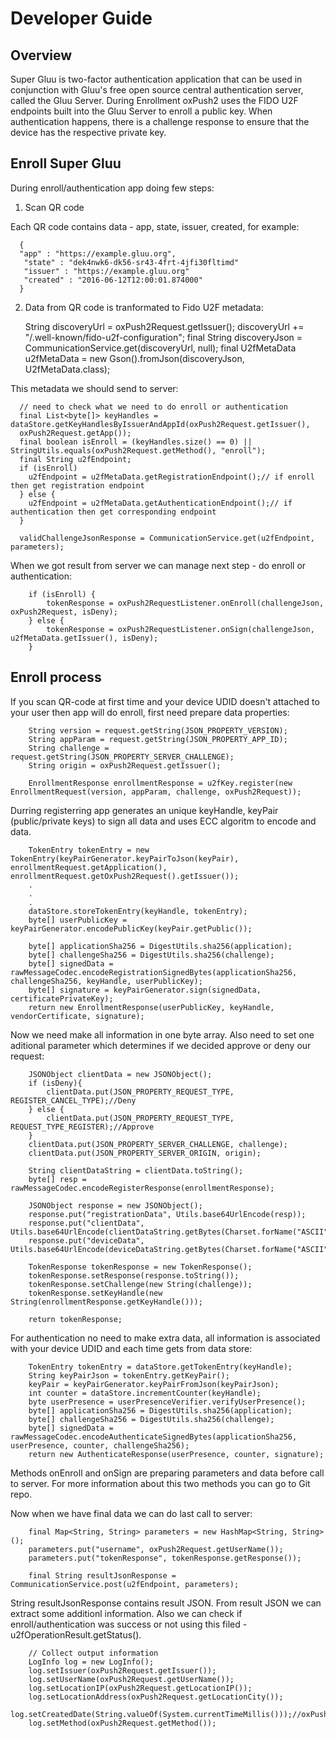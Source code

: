 # Developer Guide

## Overview
  Super Gluu is two-factor authentication application that can be used in conjunction with Gluu's free open source central authentication server, called the Gluu Server. During Enrollment oxPush2 uses the FIDO U2F endpoints built into the Gluu Server to enroll a public key. When authentication happens, there is a challenge response to ensure that the device has the respective private key.

## Enroll Super Gluu
  During enroll/authentication app doing few steps:
  
  1) Scan QR code
  
  Each QR code contains data - app, state, issuer, created, for example:
  
      {
      "app" : "https://example.gluu.org",
       "state" : "dek4nwk6-dk56-sr43-4frt-4jfi30fltimd"
       "issuer" : "https://example.gluu.org"
       "created" : "2016-06-12T12:00:01.874000"
      }
  
  2) Data from QR code is tranformated to Fido U2F metadata:
  
      String discoveryUrl = oxPush2Request.getIssuer();
      discoveryUrl += "/.well-known/fido-u2f-configuration";
      final String discoveryJson = CommunicationService.get(discoveryUrl, null);
      final U2fMetaData u2fMetaData = new Gson().fromJson(discoveryJson, U2fMetaData.class);
  
  This metadata we should send to server:
  
      // need to check what we need to do enroll or authentication
      final List<byte[]> keyHandles = dataStore.getKeyHandlesByIssuerAndAppId(oxPush2Request.getIssuer(),
      oxPush2Request.getApp());
      final boolean isEnroll = (keyHandles.size() == 0) || StringUtils.equals(oxPush2Request.getMethod(), "enroll");
      final String u2fEndpoint;
      if (isEnroll) 
        u2fEndpoint = u2fMetaData.getRegistrationEndpoint();// if enroll then get registration endpoint
      } else {
        u2fEndpoint = u2fMetaData.getAuthenticationEndpoint();// if authentication then get corresponding endpoint
      }
      
      validChallengeJsonResponse = CommunicationService.get(u2fEndpoint, parameters);
    
  
  When we got result from server we can manage next step - do enroll or authentication:
  
        if (isEnroll) {
            tokenResponse = oxPush2RequestListener.onEnroll(challengeJson, oxPush2Request, isDeny);
        } else {
            tokenResponse = oxPush2RequestListener.onSign(challengeJson, u2fMetaData.getIssuer(), isDeny);
        }
        
## Enroll process
  
  If you scan QR-code at first time and your device UDID doesn't attached to your user then app will do enroll, first need prepare data properties:
  
        String version = request.getString(JSON_PROPERTY_VERSION);
        String appParam = request.getString(JSON_PROPERTY_APP_ID);
        String challenge = request.getString(JSON_PROPERTY_SERVER_CHALLENGE);
        String origin = oxPush2Request.getIssuer();

        EnrollmentResponse enrollmentResponse = u2fKey.register(new EnrollmentRequest(version, appParam, challenge, oxPush2Request));
        
  
  Durring registerring app generates an unique keyHandle, keyPair (public/private keys) to sign all data and uses ECC algoritm to encode and data.
  
        TokenEntry tokenEntry = new TokenEntry(keyPairGenerator.keyPairToJson(keyPair), enrollmentRequest.getApplication(), enrollmentRequest.getOxPush2Request().getIssuer());
        .
        .
        .
        dataStore.storeTokenEntry(keyHandle, tokenEntry);
        byte[] userPublicKey = keyPairGenerator.encodePublicKey(keyPair.getPublic());

        byte[] applicationSha256 = DigestUtils.sha256(application);
        byte[] challengeSha256 = DigestUtils.sha256(challenge);
        byte[] signedData = rawMessageCodec.encodeRegistrationSignedBytes(applicationSha256, challengeSha256, keyHandle, userPublicKey);
        byte[] signature = keyPairGenerator.sign(signedData, certificatePrivateKey);
        return new EnrollmentResponse(userPublicKey, keyHandle, vendorCertificate, signature);

  Now we need make all information in one byte array. Also need to set one aditional parameter which determines if we decided approve or deny our request:
  
        JSONObject clientData = new JSONObject();
        if (isDeny){
            clientData.put(JSON_PROPERTY_REQUEST_TYPE, REGISTER_CANCEL_TYPE);//Deny
        } else {
            clientData.put(JSON_PROPERTY_REQUEST_TYPE, REQUEST_TYPE_REGISTER);//Approve
        }
        clientData.put(JSON_PROPERTY_SERVER_CHALLENGE, challenge);
        clientData.put(JSON_PROPERTY_SERVER_ORIGIN, origin);

        String clientDataString = clientData.toString();
        byte[] resp = rawMessageCodec.encodeRegisterResponse(enrollmentResponse);
        
        JSONObject response = new JSONObject();
        response.put("registrationData", Utils.base64UrlEncode(resp));
        response.put("clientData", Utils.base64UrlEncode(clientDataString.getBytes(Charset.forName("ASCII"))));
        response.put("deviceData", Utils.base64UrlEncode(deviceDataString.getBytes(Charset.forName("ASCII"))));

        TokenResponse tokenResponse = new TokenResponse();
        tokenResponse.setResponse(response.toString());
        tokenResponse.setChallenge(new String(challenge));
        tokenResponse.setKeyHandle(new String(enrollmentResponse.getKeyHandle()));

        return tokenResponse;

  For authentication no need to make extra data, all information is associated with your device UDID and each time gets from data store:
  
        TokenEntry tokenEntry = dataStore.getTokenEntry(keyHandle);
        String keyPairJson = tokenEntry.getKeyPair();
        keyPair = keyPairGenerator.keyPairFromJson(keyPairJson);
        int counter = dataStore.incrementCounter(keyHandle);
        byte userPresence = userPresenceVerifier.verifyUserPresence();
        byte[] applicationSha256 = DigestUtils.sha256(application);
        byte[] challengeSha256 = DigestUtils.sha256(challenge);
        byte[] signedData = rawMessageCodec.encodeAuthenticateSignedBytes(applicationSha256, userPresence, counter, challengeSha256);
        return new AuthenticateResponse(userPresence, counter, signature);

  Methods onEnroll and onSign are preparing parameters and data before call to server. For more information about this two methods you can go to Git repo.
  
  Now when we have final data we can do last call to server:
  
        final Map<String, String> parameters = new HashMap<String, String>();
        parameters.put("username", oxPush2Request.getUserName());
        parameters.put("tokenResponse", tokenResponse.getResponse());
        
        final String resultJsonResponse = CommunicationService.post(u2fEndpoint, parameters);
  
  String resultJsonResponse contains result JSON. From result JSON we can extract some additionl information. Also we can check if enroll/authentication was success or not using this filed - u2fOperationResult.getStatus().
  
        // Collect output information
        LogInfo log = new LogInfo();
        log.setIssuer(oxPush2Request.getIssuer());
        log.setUserName(oxPush2Request.getUserName());
        log.setLocationIP(oxPush2Request.getLocationIP());
        log.setLocationAddress(oxPush2Request.getLocationCity());
        log.setCreatedDate(String.valueOf(System.currentTimeMillis()));//oxPush2Request.getCreated());
        log.setMethod(oxPush2Request.getMethod());

